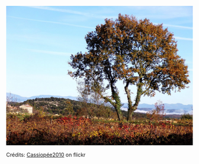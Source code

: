 ![Mathis](/images/2022-06-14.jpg)

Crédits: [Cassiopée2010](https://www.flickr.com/people/cmoi30/) on flickr